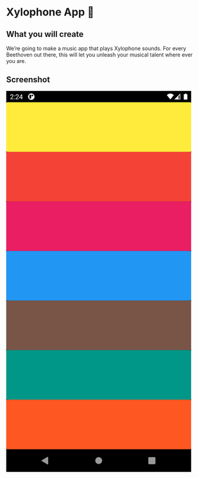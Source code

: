 # Xylophone App 🎹


## What you will create

We’re going to make a music app that plays Xylophone sounds. For every Beethoven out there, this will let you unleash your musical talent where ever you are.

## Screenshot

![Finished App](https://github.com/iamtasikul/XylophoneApp/blob/master/Screenshot.png)

